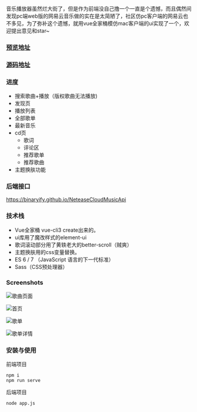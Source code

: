 

音乐播放器虽然烂大街了，但是作为前端没自己撸一个一直是个遗憾，而且偶然间发现pc端web版的网易云音乐做的实在是太简陋了，社区仿pc客户端的网易云也不多见，为了弥补这个遗憾，就用vue全家桶模仿mac客户端的ui实现了一个，欢迎提出意见和star~

### [预览地址](http://47.99.213.231:8001/)
### [源码地址](https://github.com/sl1673495/vue-netease-music) 

### 进度     
* 搜索歌曲+播放（版权歌曲无法播放)
* 发现页
* 播放列表
* 全部歌单
* 最新音乐
* cd页
  * 歌词
  * 评论区
  * 推荐歌单
  * 推荐歌曲
* 主题换肤功能

### 后端接口
https://binaryify.github.io/NeteaseCloudMusicApi

### 技术栈
* Vue全家桶 vue-cli3 create出来的。
* ui库用了魔改样式的element-ui
* 歌词滚动部分用了黄轶老大的better-scroll（贼爽）
* 主题换肤用的css变量替换。
* ES 6 / 7 （JavaScript 语言的下一代标准）
* Sass（CSS预处理器）

### Screenshots

![歌曲页面](https://user-gold-cdn.xitu.io/2019/7/27/16c3287ffe42afbe?w=2358&h=1342&f=png&s=465847)


![首页](https://user-gold-cdn.xitu.io/2019/7/27/16c3288547b6510b?w=2358&h=1342&f=png&s=2264171)


![歌单](https://user-gold-cdn.xitu.io/2019/7/27/16c328893b837809?w=2358&h=1342&f=png&s=2071408)


![歌单详情](https://user-gold-cdn.xitu.io/2019/7/27/16c3288c0c80d40c?w=2358&h=1440&f=png&s=718362)

### 安装与使用 
前端项目
```
npm i
npm run serve
```

后端项目
```
node app.js
```
